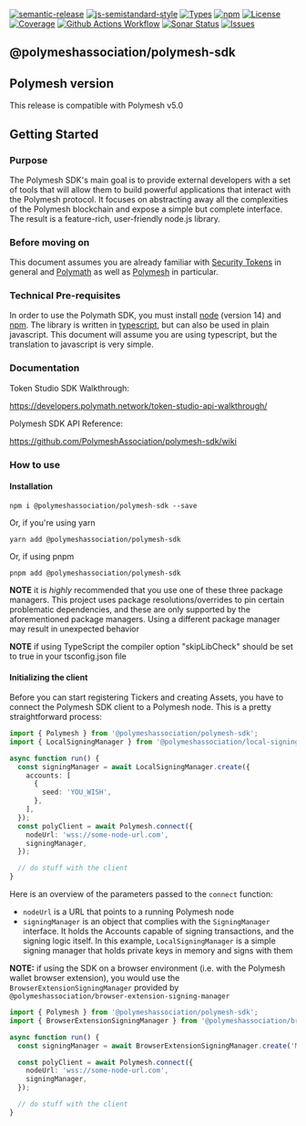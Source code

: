 [![semantic-release](https://img.shields.io/badge/%20%20%F0%9F%93%A6%F0%9F%9A%80-semantic--release-e10079.svg)](https://github.com/semantic-release/semantic-release)
[![js-semistandard-style](https://img.shields.io/badge/code%20style-semistandard-brightgreen.svg?style=flat-square)](https://github.com/standard/semistandard)
[![Types](https://img.shields.io/npm/types/@polymeshassociation/polymesh-sdk)](https://)
[![npm](https://img.shields.io/npm/v/@polymeshassociation/polymesh-sdk)](https://www.npmjs.com/package/@polymeshassociation/polymesh-sdk)
[![License](https://img.shields.io/badge/License-Apache_2.0-blue.svg)](https://opensource.org/licenses/Apache-2.0)
[![Coverage](https://sonarcloud.io/api/project_badges/measure?project=PolymeshAssociation_polymesh-sdk&metric=coverage)](https://sonarcloud.io/summary/new_code?id=PolymeshAssociation_polymesh-sdk)
[![Github Actions Workflow](https://github.com/PolymeshAssociation/polymesh-sdk/actions/workflows/main.yml/badge.svg)](https://github.com/PolymeshAssociation/polymesh-sdk/actions)
[![Sonar Status](https://sonarcloud.io/api/project_badges/measure?project=PolymeshAssociation_polymesh-sdk&metric=alert_status)](https://sonarcloud.io/summary/new_code?id=PolymeshAssociation_polymesh-sdk)
[![Issues](https://img.shields.io/github/issues/PolymeshAssociation/polymesh-sdk)](https://github.com/PolymeshAssociation/polymesh-sdk/issues)

## @polymeshassociation/polymesh-sdk

<!--- This section is autogenerated, do not modify --->

## Polymesh version

This release is compatible with Polymesh v5.0

<!--- End of section --->

## Getting Started

### Purpose

The Polymesh SDK's main goal is to provide external developers with a set of tools that will allow them to build powerful applications that interact with the Polymesh protocol. It focuses on abstracting away all the complexities of the Polymesh blockchain and expose a simple but complete interface. The result is a feature-rich, user-friendly node.js library.

### Before moving on

This document assumes you are already familiar with [Security Tokens](https://thesecuritytokenstandard.org/) in general and [Polymath](https://www.polymath.network/) as well as [Polymesh](https://polymath.network/polymesh) in particular.

### Technical Pre-requisites

In order to use the Polymath SDK, you must install [node](https://nodejs.org/) \(version 14\) and [npm](https://www.npmjs.com/). The library is written in [typescript](https://www.typescriptlang.org/), but can also be used in plain javascript. This document will assume you are using typescript, but the translation to javascript is very simple.

### Documentation

Token Studio SDK Walkthrough:

https://developers.polymath.network/token-studio-api-walkthrough/

Polymesh SDK API Reference:

https://github.com/PolymeshAssociation/polymesh-sdk/wiki

### How to use

#### Installation

`npm i @polymeshassociation/polymesh-sdk --save`

Or, if you're using yarn

`yarn add @polymeshassociation/polymesh-sdk`

Or, if using pnpm

`pnpm add @polymeshassociation/polymesh-sdk`

**NOTE** it is _highly_ recommended that you use one of these three package managers. This project uses package resolutions/overrides to pin certain problematic dependencies, and these are only supported by the aforementioned package managers. Using a different package manager may result in unexpected behavior

**NOTE** if using TypeScript the compiler option "skipLibCheck" should be set to true in your tsconfig.json file

#### Initializing the client

Before you can start registering Tickers and creating Assets, you have to connect the Polymesh SDK client to a Polymesh node. This is a pretty straightforward process:

```typescript
import { Polymesh } from '@polymeshassociation/polymesh-sdk';
import { LocalSigningManager } from '@polymeshassociation/local-signing-manager';

async function run() {
  const signingManager = await LocalSigningManager.create({
    accounts: [
      {
        seed: 'YOU_WISH',
      },
    ],
  });
  const polyClient = await Polymesh.connect({
    nodeUrl: 'wss://some-node-url.com',
    signingManager,
  });

  // do stuff with the client
}
```

Here is an overview of the parameters passed to the `connect` function:

- `nodeUrl` is a URL that points to a running Polymesh node
- `signingManager` is an object that complies with the `SigningManager` interface. It holds the Accounts capable of signing transactions, and the signing logic itself. In this example, `LocalSigningManager` is a simple signing manager that holds private keys in memory and signs with them

**NOTE:** if using the SDK on a browser environment \(i.e. with the Polymesh wallet browser extension\), you would use the `BrowserExtensionSigningManager` provided by `@polymeshassociation/browser-extension-signing-manager`

```typescript
import { Polymesh } from '@polymeshassociation/polymesh-sdk';
import { BrowserExtensionSigningManager } from '@polymeshassociation/browser-extension-signing-manager';

async function run() {
  const signingManager = await BrowserExtensionSigningManager.create('MY_APP_NAME'); // The Polymesh wallet extension will ask the user to authorize MY_APP_NAME for access

  const polyClient = await Polymesh.connect({
    nodeUrl: 'wss://some-node-url.com',
    signingManager,
  });

  // do stuff with the client
}
```
